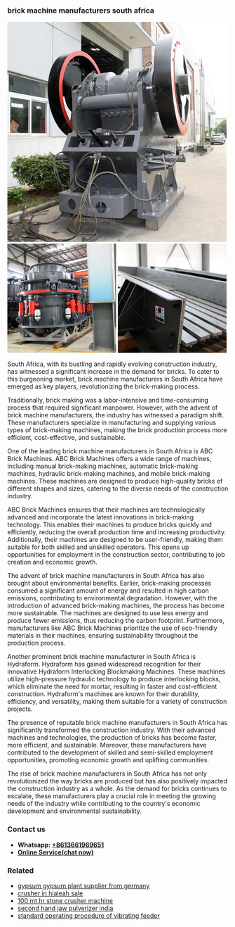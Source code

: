 <h3>brick machine manufacturers south africa</h3><img src='1708499250.jpg' alt=''><p>South Africa, with its bustling and rapidly evolving construction industry, has witnessed a significant increase in the demand for bricks. To cater to this burgeoning market, brick machine manufacturers in South Africa have emerged as key players, revolutionizing the brick-making process.</p><p>Traditionally, brick making was a labor-intensive and time-consuming process that required significant manpower. However, with the advent of brick machine manufacturers, the industry has witnessed a paradigm shift. These manufacturers specialize in manufacturing and supplying various types of brick-making machines, making the brick production process more efficient, cost-effective, and sustainable.</p><p>One of the leading brick machine manufacturers in South Africa is ABC Brick Machines. ABC Brick Machines offers a wide range of machines, including manual brick-making machines, automatic brick-making machines, hydraulic brick-making machines, and mobile brick-making machines. These machines are designed to produce high-quality bricks of different shapes and sizes, catering to the diverse needs of the construction industry.</p><p>ABC Brick Machines ensures that their machines are technologically advanced and incorporate the latest innovations in brick-making technology. This enables their machines to produce bricks quickly and efficiently, reducing the overall production time and increasing productivity. Additionally, their machines are designed to be user-friendly, making them suitable for both skilled and unskilled operators. This opens up opportunities for employment in the construction sector, contributing to job creation and economic growth.</p><p>The advent of brick machine manufacturers in South Africa has also brought about environmental benefits. Earlier, brick-making processes consumed a significant amount of energy and resulted in high carbon emissions, contributing to environmental degradation. However, with the introduction of advanced brick-making machines, the process has become more sustainable. The machines are designed to use less energy and produce fewer emissions, thus reducing the carbon footprint. Furthermore, manufacturers like ABC Brick Machines prioritize the use of eco-friendly materials in their machines, ensuring sustainability throughout the production process.</p><p>Another prominent brick machine manufacturer in South Africa is Hydraform. Hydraform has gained widespread recognition for their innovative Hydraform Interlocking Blockmaking Machines. These machines utilize high-pressure hydraulic technology to produce interlocking blocks, which eliminate the need for mortar, resulting in faster and cost-efficient construction. Hydraform's machines are known for their durability, efficiency, and versatility, making them suitable for a variety of construction projects.</p><p>The presence of reputable brick machine manufacturers in South Africa has significantly transformed the construction industry. With their advanced machines and technologies, the production of bricks has become faster, more efficient, and sustainable. Moreover, these manufacturers have contributed to the development of skilled and semi-skilled employment opportunities, promoting economic growth and uplifting communities.</p><p>The rise of brick machine manufacturers in South Africa has not only revolutionized the way bricks are produced but has also positively impacted the construction industry as a whole. As the demand for bricks continues to escalate, these manufacturers play a crucial role in meeting the growing needs of the industry while contributing to the country's economic development and environmental sustainability.</p><h3>Contact us</h3><ul><li><strong>Whatsapp:&nbsp;<a href="https://wa.me/8613661969651">+8613661969651</a></strong></li><li><a href="https://swt.shibang-china.com/?git&amp;zhl&amp;brick machine manufacturers south africa"><strong>Online Service(chat now)</strong></a></li></ul><h3>Related</h3><ul><li><a href='gypsum gypsum plant supplier from germany.md'>gypsum gypsum plant supplier from germany</a></li><li><a href='crusher in hialeah sale.md'>crusher in hialeah sale</a></li><li><a href='100 mt hr stone crusher machine.md'>100 mt hr stone crusher machine</a></li><li><a href='second hand jaw pulverizer india.md'>second hand jaw pulverizer india</a></li><li><a href='standard operating procedure of vibrating feeder.md'>standard operating procedure of vibrating feeder</a></li></ul>